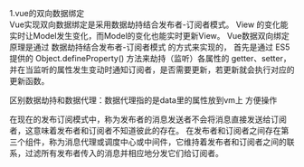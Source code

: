 1.vue的双向数据绑定  
Vue实现双向数据绑定是采用数据劫持结合发布者-订阅者模式。
View 的变化能实时让Model发生变化，而Model的变化也能实时更新View。
Vue数据双向绑定原理是通过 数据劫持结合发布者-订阅者模式 的方式来实现的，
首先是通过 ES5 提供的 Object.defineProperty() 方法来劫持（监听）各属性的 getter、setter，并在当监听的属性发生变动时通知订阅者，是否需要更新，若更新就会执行对应的更新函数。

区别数据劫持和数据代理：数据代理指的是data里的属性放到vm上 方便操作

在现在的发布订阅模式中，称为发布者的消息发送者不会将消息直接发送给订阅者，这意味着发布者和订阅者不知道彼此的存在。
在发布者和订阅者之间存在第三个组件，称为消息代理或调度中心或中间件，它维持着发布者和订阅者之间的联系，过滤所有发布者传入的消息并相应地分发它们给订阅者。
